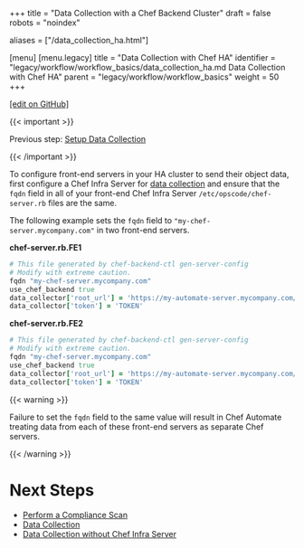 +++
title = "Data Collection with a Chef Backend Cluster"
draft = false
robots = "noindex"


aliases = ["/data_collection_ha.html"]

[menu]
  [menu.legacy]
    title = "Data Collection with Chef HA"
    identifier = "legacy/workflow/workflow_basics/data_collection_ha.md Data Collection with Chef HA"
    parent = "legacy/workflow/workflow_basics"
    weight = 50
+++    

[\[edit on GitHub\]](https://github.com/chef/chef-web-docs/blob/master/content/data_collection_ha.md)



{{< important >}}

Previous step: [Setup Data Collection](/data_collection/)

{{< /important >}}

To configure front-end servers in your HA cluster to send their object
data, first configure a Chef Infra Server for [data
collection](/data_collection/) and ensure that the `fqdn` field in
all of your front-end Chef Infra Server `/etc/opscode/chef-server.rb`
files are the same.

The following example sets the `fqdn` field to
`"my-chef-server.mycompany.com"` in two front-end servers.

**chef-server.rb.FE1**

``` ruby
# This file generated by chef-backend-ctl gen-server-config
# Modify with extreme caution.
fqdn "my-chef-server.mycompany.com"
use_chef_backend true
data_collector['root_url'] = 'https://my-automate-server.mycompany.com/data-collector/v0/'
data_collector['token'] = 'TOKEN'
```

**chef-server.rb.FE2**

``` ruby
# This file generated by chef-backend-ctl gen-server-config
# Modify with extreme caution.
fqdn "my-chef-server.mycompany.com"
use_chef_backend true
data_collector['root_url'] = 'https://my-automate-server.mycompany.com/data-collector/v0/'
data_collector['token'] = 'TOKEN'
```

{{< warning >}}

Failure to set the `fqdn` field to the same value will result in Chef
Automate treating data from each of these front-end servers as separate
Chef servers.

{{< /warning >}}

Next Steps
==========

-   [Perform a Compliance Scan](/perform_compliance_scan/)
-   [Data Collection](/data_collection/)
-   [Data Collection without Chef Infra
    Server](/data_collection_without_server/)
